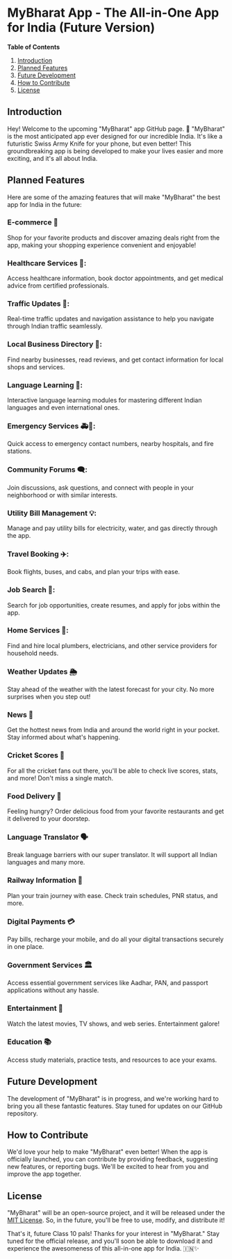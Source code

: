 # MyBharat App - The All-in-One App for India (Future Version)

**Table of Contents**
1. [Introduction](#introduction)
2. [Planned Features](#planned-features)
3. [Future Development](#future-development)
4. [How to Contribute](#how-to-contribute)
5. [License](#license)

## Introduction

Hey! Welcome to the upcoming "MyBharat" app GitHub page. 📱 "MyBharat" is the most anticipated app ever designed for our incredible India. It's like a futuristic Swiss Army Knife for your phone, but even better! This groundbreaking app is being developed to make your lives easier and more exciting, and it's all about India.

## Planned Features

Here are some of the amazing features that will make "MyBharat" the best app for India in the future:

### E-commerce 🛒
Shop for your favorite products and discover amazing deals right from the app, making your shopping experience convenient and enjoyable!

### Healthcare Services 🏥: 
Access healthcare information, book doctor appointments, and get medical advice from certified professionals.

### Traffic Updates 🚗:
Real-time traffic updates and navigation assistance to help you navigate through Indian traffic seamlessly.

### Local Business Directory 🏪: 
Find nearby businesses, read reviews, and get contact information for local shops and services.

### Language Learning 📖: 
Interactive language learning modules for mastering different Indian languages and even international ones.

### Emergency Services 🚑🚒: 
Quick access to emergency contact numbers, nearby hospitals, and fire stations.

### Community Forums 🗨️: 
Join discussions, ask questions, and connect with people in your neighborhood or with similar interests.

### Utility Bill Management 💡: 
Manage and pay utility bills for electricity, water, and gas directly through the app.

### Travel Booking ✈️: 
Book flights, buses, and cabs, and plan your trips with ease.

### Job Search 🧳: 
Search for job opportunities, create resumes, and apply for jobs within the app.

### Home Services 🏡: 
Find and hire local plumbers, electricians, and other service providers for household needs.

### Weather Updates 🌦️
Stay ahead of the weather with the latest forecast for your city. No more surprises when you step out!

### News 📰
Get the hottest news from India and around the world right in your pocket. Stay informed about what's happening.

### Cricket Scores 🏏
For all the cricket fans out there, you'll be able to check live scores, stats, and more! Don't miss a single match.

### Food Delivery 🍔
Feeling hungry? Order delicious food from your favorite restaurants and get it delivered to your doorstep.

### Language Translator 🗣️
Break language barriers with our super translator. It will support all Indian languages and many more.

### Railway Information 🚆
Plan your train journey with ease. Check train schedules, PNR status, and more.

### Digital Payments 💳
Pay bills, recharge your mobile, and do all your digital transactions securely in one place.

### Government Services 🏛️
Access essential government services like Aadhar, PAN, and passport applications without any hassle.

### Entertainment 🎥
Watch the latest movies, TV shows, and web series. Entertainment galore!

### Education 📚
Access study materials, practice tests, and resources to ace your exams.

## Future Development

The development of "MyBharat" is in progress, and we're working hard to bring you all these fantastic features. Stay tuned for updates on our GitHub repository.

## How to Contribute

We'd love your help to make "MyBharat" even better! When the app is officially launched, you can contribute by providing feedback, suggesting new features, or reporting bugs. We'll be excited to hear from you and improve the app together.

## License

"MyBharat" will be an open-source project, and it will be released under the [MIT License](LICENSE). So, in the future, you'll be free to use, modify, and distribute it!

That's it, future Class 10 pals! Thanks for your interest in "MyBharat." Stay tuned for the official release, and you'll soon be able to download it and experience the awesomeness of this all-in-one app for India. 🇮🇳✨

